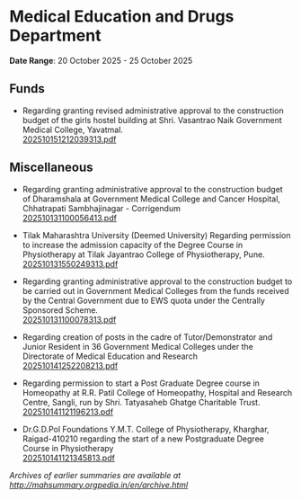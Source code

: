 # Medical Education and Drugs Department

**Date Range**: 20 October 2025 - 25 October 2025


## Funds
- Regarding granting revised administrative approval to the construction budget of the girls hostel building at Shri. Vasantrao Naik Government Medical College, Yavatmal.\
  [202510151212039313.pdf](https://gr.maharashtra.gov.in/Site/Upload/Government%20Resolutions/English/202510151212039313.pdf)

## Miscellaneous
- Regarding granting administrative approval to the construction budget of Dharamshala at Government Medical College and Cancer Hospital, Chhatrapati Sambhajinagar - Corrigendum\
  [202510131100056413.pdf](https://gr.maharashtra.gov.in/Site/Upload/Government%20Resolutions/English/202510131100056413.pdf)

- Tilak Maharashtra University (Deemed University) Regarding permission to increase the admission capacity of the Degree Course in Physiotherapy at Tilak Jayantrao College of Physiotherapy, Pune.\
  [202510131550249313.pdf](https://gr.maharashtra.gov.in/Site/Upload/Government%20Resolutions/English/202510131550249313.pdf)

- Regarding granting administrative approval to the construction budget to be carried out in Government Medical Colleges from the funds received by the Central Government due to EWS quota under the Centrally Sponsored Scheme.\
  [202510131100078313.pdf](https://gr.maharashtra.gov.in/Site/Upload/Government%20Resolutions/English/202510131100078313.pdf)

- Regarding creation of posts in the cadre of Tutor/Demonstrator and Junior Resident in 36 Government Medical Colleges under the Directorate of Medical Education and Research\
  [202510141252208213.pdf](https://gr.maharashtra.gov.in/Site/Upload/Government%20Resolutions/English/202510141252208213.pdf)

- Regarding permission to start a Post Graduate Degree course in Homeopathy at R.R. Patil College of Homeopathy, Hospital and Research Centre, Sangli, run by Shri. Tatyasaheb Ghatge Charitable Trust.\
  [202510141121196213.pdf](https://gr.maharashtra.gov.in/Site/Upload/Government%20Resolutions/English/202510141121196213.pdf)

- Dr.G.D.Pol Foundations Y.M.T. College of Physiotherapy, Kharghar, Raigad-410210 regarding the start of a new Postgraduate Degree Course in Physiotherapy\
  [202510141121345813.pdf](https://gr.maharashtra.gov.in/Site/Upload/Government%20Resolutions/English/202510141121345813.pdf)


*Archives of earlier summaries are available at http://mahsummary.orgpedia.in/en/archive.html*
